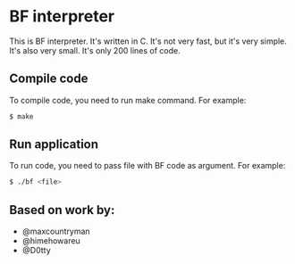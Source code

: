 # BF interpreter
This is BF interpreter. It's written in C. It's not very fast, but it's very simple. It's also very small. It's only 200 lines of code. 

## Compile code
To compile code, you need to run make command. For example:
```bash
$ make
```

## Run application
To run code, you need to pass file with BF code as argument. For example:
```bash
$ ./bf <file>
```

## Based on work by:
* @maxcountryman
* @himehowareu
* @D0tty

